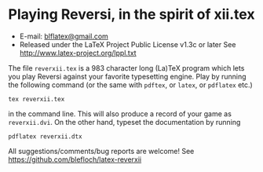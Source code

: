 Playing Reversi, in the spirit of xii.tex
=================================
* E-mail: blflatex@gmail.com
* Released under the LaTeX Project Public License v1.3c or later
  See http://www.latex-project.org/lppl.txt

The file `reverxii.tex` is a 983 character long (La)TeX program which
lets you play Reversi against your favorite typesetting engine.
Play by running the following command (or the same with `pdftex`, or
`latex`, or `pdflatex` etc.)

    tex reverxii.tex

in the command line.  This will also produce a record of your
game as `reverxii.dvi`.  On the other hand, typeset the documentation
by running

    pdflatex reverxii.dtx

All suggestions/comments/bug reports are welcome!
See https://github.com/blefloch/latex-reverxii
